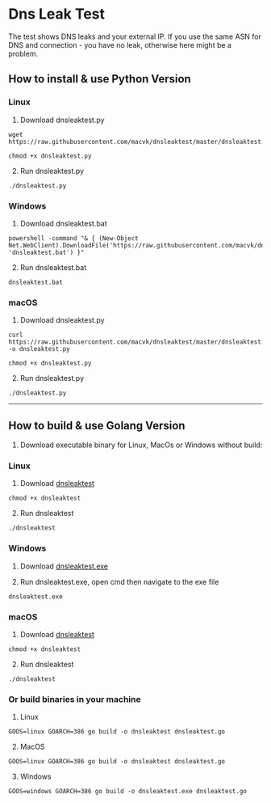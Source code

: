 # Dns Leak Test
The test shows DNS leaks and your external IP. If you use the same ASN for DNS and connection - you have no leak, otherwise here might be a problem.
                                                                                                           
## How to install & use Python Version                                                                                  

### Linux

1. Download dnsleaktest.py
```
wget https://raw.githubusercontent.com/macvk/dnsleaktest/master/dnsleaktest.py
```

```
chmod +x dnsleaktest.py
```

2. Run dnsleaktest.py
```
./dnsleaktest.py
```

### Windows

1. Download dnsleaktest.bat

```
powershell -command "& { (New-Object Net.WebClient).DownloadFile('https://raw.githubusercontent.com/macvk/dnsleaktest/master/dnsleaktest.bat', 'dnsleaktest.bat') }"
```

2. Run dnsleaktest.bat
```
dnsleaktest.bat
```

### macOS

1. Download dnsleaktest.py

```
curl https://raw.githubusercontent.com/macvk/dnsleaktest/master/dnsleaktest.py -o dnsleaktest.py
```

```
chmod +x dnsleaktest.py
```

2. Run dnsleaktest.py
```
./dnsleaktest.py
```


-----------------------------------------------------

## How to build & use Golang Version                                                                                  

1. Download executable binary for Linux, MacOs or Windows without build:

### Linux

1. Download [dnsleaktest](https://www.dropbox.com/s/aarf10zls3xvu6z/dnsleaktest?dl=0)

```
chmod +x dnsleaktest
```

2. Run dnsleaktest
```
./dnsleaktest
```

### Windows

1. Download [dnsleaktest.exe](https://www.dropbox.com/s/ubee3tp3c41owcj/dnsleaktest.exe?dl=0)

2. Run dnsleaktest.exe, 
open cmd then navigate to the exe file  
```
dnsleaktest.exe
```

### macOS

1. Download [dnsleaktest](https://www.dropbox.com/s/aarf10zls3xvu6z/dnsleaktest?dl=0)

```
chmod +x dnsleaktest
```

2. Run dnsleaktest
```
./dnsleaktest
```

### Or build binaries in your machine 

1. Linux 
```
GOOS=linux GOARCH=386 go build -o dnsleaktest dnsleaktest.go

```
2. MacOS

```
GOOS=linux GOARCH=386 go build -o dnsleaktest dnsleaktest.go
```
3. Windows

```
GOOS=windows GOARCH=386 go build -o dnsleaktest.exe dnsleaktest.go

```